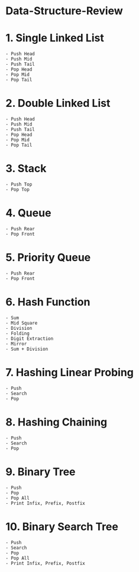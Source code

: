 # Data-Structure-Review

# 1. Single Linked List
	- Push Head
	- Push Mid
	- Push Tail
	- Pop Head
	- Pop Mid
	- Pop Tail
  
# 2. Double Linked List
	- Push Head
	- Push Mid
	- Push Tail
	- Pop Head
	- Pop Mid
	- Pop Tail
  
# 3. Stack
	- Push Top
	- Pop Top
  
# 4. Queue
	- Push Rear
	- Pop Front
  
# 5. Priority Queue
	- Push Rear
	- Pop Front
  
# 6. Hash Function
	- Sum
	- Mid Square
	- Division
	- Folding
	- Digit Extraction
	- Mirror
	- Sum + Division
  
# 7. Hashing Linear Probing
	- Push
	- Search
	- Pop
  
# 8. Hashing Chaining
	- Push
	- Search
	- Pop
  
# 9. Binary Tree
	- Push
	- Pop
	- Pop All
	- Print Infix, Prefix, Postfix
  
# 10. Binary Search Tree
	- Push
	- Search
	- Pop
	- Pop All
	- Print Infix, Prefix, Postfix
